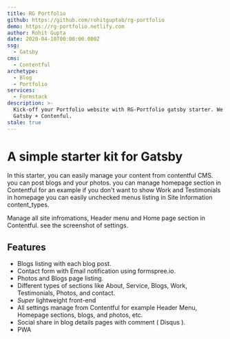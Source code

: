 ```yaml
---
title: RG Portfolio
github: https://github.com/rohitguptab/rg-portfolio
demo: https://rg-portfolio.netlify.com
author: Rohit Gupta
date: 2020-04-10T00:00:00.000Z
ssg:
  - Gatsby
cms:
  - Contentful
archetype:
  - Blog
  - Portfolio
services:
  - Formstack
description: >-
  Kick-off your Portfolio website with RG-Portfolio gatsby starter. We have used
  Gatsby + Contenful.
stale: true
---
```


# A simple starter kit for Gatsby

In this starter, you can easily manage your content from contentful CMS. you can post blogs and your photos. you can manage homepage section in Contentful for an example if you don't want to show Work and Testimonials in homepage you can easily unchecked menus listing in Site Information content_types.

Manage all site infromations, Header menu and Home page section in Contentful. see the screenshot of settings.


## Features

* Blogs listing with each blog post.
* Contact form with Email notification using formspree.io. 
* Photos and Blogs page listing.
* Different types of sections like About, Service, Blogs, Work, Testimonials, Photos, and contact.
* _Super_ lightweight front-end  
* All settings manage from Contentful for example Header Menu, Homepage sections, blogs, and photos, etc.
* Social share in blog details pages with comment ( Disqus ).
* PWA
